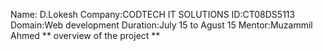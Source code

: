 Name: D.Lokesh
Company:CODTECH IT SOLUTIONS
ID:CT08DS5113
Domain:Web development
Duration:July 15 to Agust 15
Mentor:Muzammil Ahmed
** overview of the project **

